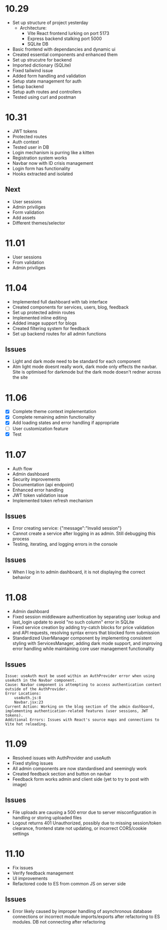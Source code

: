 # 10.29
- Set up structure of project yesterday
    - Architecture:
        - Vite React frontend lurking on port 5173
        - Express backend stalking port 5000
        - SQLite DB 
- Basic frontend with dependancies and dynamic ui 
- Created essential components and enhanced them
- Set up strucutre for backend
- Imported dictionary (SQLite)
- Fixed tailwind issue
- Added form handling and validation
- Setup state management for auth
- Setup backend
- Setup auth routes and controllers
- Tested using curl and postman

# 10.31 
- JWT tokens 
- Protected routes 
- Auth context
- Tested user in DB 
- Login mechanism is purring like a kitten 
- Registration system works
- Navbar now with ID crisis management 
- Login form has functionality 
- Hooks extracted and isolated 

## Next 
- User sessions
- Admin priviliges 
- Form validation
- Add assets
- Different themes/selector


# 11.01
- User sessions
- From validation 
- Admin priviliges

# 11.04
- Implemented full dashboard with tab interface
- Created components for services, users, blog, feedback
- Set up protected admin routes
- Implemented inline editing 
- Added image support for blogs 
- Created filtering system for feedback 
- Set up backend routes for all admin functions

## Issues
- Light and dark mode need to be standard for each component 
- Atm light mode doesnt really work, dark mode only effects the navbar. Site is optimised for darkmode but the dark mode doesn't redner across the site

# 11.06
- [x] Complete theme context implementation
- [x] Complete remaining admin functionality
- [x] Add loading states and error handling if appropriate
- [ ] User customization feature
- [x] Test

# 11.07
- Auth flow
- Admin dashboard
- Security improvements
- Documentation (api endpoint)
- Enhanced error handling
- JWT token validation issue 
- Implemented token refresh mechanism

## Issues 
- Error creating service: {"message":"Invalid session"}
- Cannot create a service after logging in as admin. Still debugging this process
- Testing, iterating, and logging errors in the console


## Issues
- When I log in to admin dashboard, it is not displaying the correct behavior

# 11.08
- Admin dashboard
- Fixed session middleware authentication by separating user lookup and last_login update to avoid "no such     column" error in SQLite
- Fixed service creation by adding try-catch blocks for price validation and API requests, resolving syntax errors that blocked form submission
- Standardized UserManager component by implementing consistent styling with ServicesManager, adding dark mode support, and improving error handling while maintaining core user management functionality

## Issues 
    Issue: useAuth must be used within an AuthProvider error when using useAuth in the Navbar component.
    Cause: Navbar component is attempting to access authentication context outside of the AuthProvider.
    Error Locations:
        useAuth.js:8
        Navbar.jsx:23
    Current Action: Working on the blog section of the admin dashboard, implementing authentication-related features (user sessions, JWT tokens).
    Additional Errors: Issues with React's source maps and connections to Vite hot reloading.

# 11.09
- Resolved issues with AuthProvider and useAuth
- Fixed styling issues 
- All admin components are now standardised and seemingly work 
- Created feedback section and button on navbar
- Feedback form works admin and client side (yet to try to post with image) 

## Issues
- File uploads are causing a 500 error due to server misconfiguration in handling or storing uploaded files
- Logout returns 401 Unauthorized, possibly due to missing session/token clearance, frontend state not updating, or incorrect CORS/cookie settings

# 11.10
- Fix issues
- Verify feedback management 
- UI improvements
- Refactored code to ES from common JS on server side

## Issues 
- Error likely caused by improper handling of asynchronous database connections or incorrect module imports/exports after refactoring to ES modules. DB not connecting after refactoring
